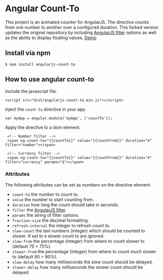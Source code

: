 # Angular Count-To

This project is an animated counter for AngularJS. 
The directive counts from one number to another over a configured duration.
This forked version updates the original repository by including
[AngularJS filter](https://docs.angularjs.org/api/ng/filter)
options as well as the ability to display floating values.
[Demo](http://slackero.github.io/angularjs-count-to/)

## Install via npm

```
$ npm install angularjs-count-to
```

## How to use angular count-to


Include the javascript file.

```
<script src="dist/angularjs.count-to.min.js"></script>
```

Inject the `count-to` directive in your app.

```
var myApp = angular.module('myApp', ['countTo']);
```

Apply the directive to a dom element.
```
 <!-- Number filter -->
 <span ng-count-to="{{countTo}}" value="{{countFrom}}" duration="4" filter="number"></span>
```

```
 <!-- Currency filter -->
 <span ng-count-to="{{countTo}}" value="{{countFrom}}" duration="4" filter="currency" params="$"></span>
```

### Attributes

The following attributes can be set as numbers on the directive element.

- ```count-to```  the number to count to.
- ```value```  the number to start counting from.
- ```duration```  how long the count should take in seconds.
- ```filter```  the [AngularJS filter](https://docs.angularjs.org/api/ng/filter).
- ```params```  the string of filter options.
- ```fraction-size```  the decimal formatting.
- ```refresh-interval```  the integer to refresh count to.
- ```slow-count```  the last numbers (integer) which should be counted to slower. If set to `0` slower count to are ignored.
- ```slow-from```  the percentage (integer) from where to count slower to (default 75 = 75%).
- ```slower-from```  the percentage (integer) from where to count much slower to (default 90 = 90%).
- ```slow-delay```  how many milliseconds the slow count should be delayed.
- ```slower-delay```  how many milliseconds the slower count should be delayed.
